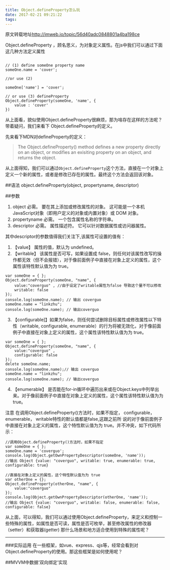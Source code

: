 ```yaml
---
title: Object.defineProperty怎么玩
date: 2017-02-21 09:21:22
tags:
---
```


原文转载地址<http://imweb.io/topic/56d40adc0848801a4ba198ce>

Object.defineProperty ，顾名思义，为对象定义属性。在js中我们可以通过下面这几种方法定义属性

```

// (1) define someOne property name
someOne.name = 'cover';

//or use (2) 

someOne['name'] = 'cover';

// or use (3) defineProperty
Object.defineProperty(someOne, 'name', {
    value : 'cover'
})

```

从上面看，貌似使用Object.defineProperty很麻烦，那为啥存在这样的方法呢？
带着疑问，我们来看下 Object.defineProperty的定义。

<!-- more -->

先来看下MDN对defineProperty的定义：
>The Object.defineProperty() method defines a new property directly on an object, or modifies an exisiting property on an object, and returns the object.

从上面得知，我们可以通过`Object.defineProperty`这个方法，直接在一个对象上定义一个新的属性，或者是修改已存在的属性。最终这个方法会返回该对象。


##语法
object.defineProperty(object, propertyname, descriptor)

##参数
1. object 必需。 要在其上添加或修改属性的对象。 这可能是一个本机 JavaScript对象（即用户定义的对象或内置对象）或 DOM 对象。
2. propertyname 必需。 一个包含属性名称的字符串。
3. descriptor 必需。 属性描述符。 它可以针对数据属性或访问器属性。

其中descriptor的参数值得我们关注下,该属性可设置的值有：
1. 【value】 属性的值，默认为 undefined。
2. 【writable】 该属性是否可写，如果设置成 false，则任何对该属性改写的操作都无效（但不会报错），对于像前面例子中直接在对象上定义的属性，这个属性该特性默认值为为 true。

```
var someOne = { };
Object.defineProperty(someOne, "name", {
    value:"coverguo" , //由于设定了writable属性为false 导致这个量不可以修改
    writable: false 
});  
console.log(someOne.name); // 输出 coverguo
someOne.name = "linkzhu";
console.log(someOne.name); // 输出coverguo

```

3. 【configurable]】如果为false，则任何尝试删除目标属性或修改属性以下特性（writable, configurable, enumerable）的行为将被无效化，对于像前面例子中直接在对象上定义的属性，这个属性该特性默认值为为 true。 

```
var someOne = { };
Object.defineProperty(someOne, "name", {
    value:"coverguo" ,
    configurable: false 
});  
delete someOne.name; 
console.log(someOne.name);// 输出 coverguo
someOne.name = "linkzhu";
console.log(someOne.name); // 输出coverguo

```

4. 【enumerable】 是否能在for-in循环中遍历出来或在Object.keys中列举出来。对于像前面例子中直接在对象上定义的属性，这个属性该特性默认值为为 true。


注意 在调用Object.defineProperty()方法时，如果不指定， configurable， enumerable， writable特性的默认值都是false,这跟之前所 说的对于像前面例子中直接在对象上定义的属性，这个特性默认值为为 true。并不冲突，如下代码所示：

```
//调用Object.defineProperty()方法时，如果不指定
var someOne = { };
someOne.name = 'coverguo';
console.log(Object.getOwnPropertyDescriptor(someOne, 'name'));
//输出 Object {value: "coverguo", writable: true, enumerable: true, configurable: true}

//直接在对象上定义的属性，这个特性默认值为为 true
var otherOne = {};
Object.defineProperty(otherOne, "name", {
    value:"coverguo" 
});  
console.log(Object.getOwnPropertyDescriptor(otherOne, 'name'));
//输出 Object {value: "coverguo", writable: false, enumerable: false, configurable: false}

```

从上面，可以得知，我们可以通过使用Object.defineProperty，来定义和控制一些特殊的属性，如属性是否可读，属性是否可枚举，甚至修改属性的修改器（setter）和获取器(getter)
那什么场景和地方适合使用到特殊的属性呢？
***


###实际运用
在一些框架，如vue、express、qjs等，经常会看到对Object.defineProperty的使用。那这些框架是如何使用呢？

##MVVM中数据‘双向绑定’实现

